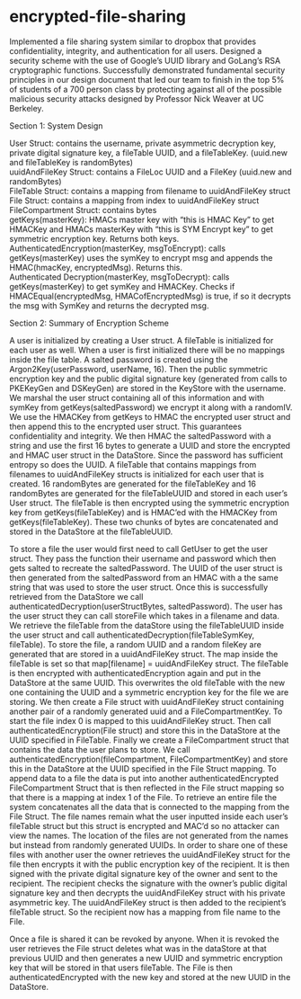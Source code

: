 # encrypted-file-sharing
Implemented a file sharing system similar to dropbox that provides confidentiality, integrity, and authentication for all users.
Designed a security scheme with the use of Google’s UUID library and GoLang’s RSA cryptographic functions.
Successfully demonstrated fundamental security principles in our design document that led our team to finish in the top 5% of students of a 700 person class by protecting against all of the possible malicious security attacks designed by Professor Nick Weaver at UC Berkeley. 

Section 1: System Design

User Struct: contains the username, private asymmetric decryption key, private digital signature key, a fileTable UUID, and a fileTableKey. (uuid.new and fileTableKey is randomBytes) <br />
uuidAndFileKey Struct: contains a FileLoc UUID and a FileKey (uuid.new and randomBytes) <br />
FileTable Struct: contains a mapping from filename to uuidAndFileKey struct <br />
File Struct: contains a mapping from index to uuidAndFileKey struct <br />
FileCompartment Struct: contains bytes <br />
getKeys(masterKey): HMACs master key with “this is HMAC Key” to get HMACKey and HMACs masterKey with “this is SYM Encrypt key” to get symmetric encryption key. Returns both keys. <br />
AuthenticatedEncryption(masterKey, msgToEncrypt): calls getKeys(masterKey) uses the symKey to encrypt msg and appends the HMAC(hmacKey, encryptedMsg). Returns this. <br /> 
Authenticated Decryption(masterKey, msgToDecrypt): calls getKeys(masterKey) to get symKey and HMACKey. Checks if HMACEqual(encryptedMsg, HMACofEncryptedMsg) is true, if so it decrypts the msg with SymKey and returns the decrypted msg.

Section 2: Summary of Encryption Scheme

A user is initialized by creating a User struct. A fileTable is initialized for each user as well. When a user is first initialized there will be no mappings inside the file table. A salted password is created using the Argon2Key(userPassword, userName, 16). Then the public symmetric encryption key and the public digital signature key (generated from calls to PKEKeyGen and DSKeyGen) are stored in the KeyStore with the username. We marshal the user struct containing all of this information and with symKey from getKeys(saltedPassword) we encrypt it along with a randomIV. We use the HMACKey from getKeys to HMAC the encrypted user struct and then append this to the encrypted user struct. This guarantees confidentiality and integrity. We then HMAC the saltedPassword with a string and use the first 16 bytes to generate a UUID and store the encrypted and HMAC user struct in the DataStore. Since the password has sufficient entropy so does the UUID.
A fileTable that contains mappings from filenames to uuidAndFileKey structs is initialized for each user that is created. 16 randomBytes are generated for the fileTableKey and 16 randomBytes are generated for the fileTableUUID and stored in each user’s User struct. The fileTable is then encrypted using the symmetric encryption key from getKeys(fileTableKey) and is HMAC’ed with the HMACKey from getKeys(fileTableKey). These two chunks of bytes are concatenated and stored in the DataStore at the fileTableUUID.

To store a file the user would first need to call GetUser to get the user struct. They pass the function their username and password which then gets salted to recreate the saltedPassword. The UUID of the user struct is then generated from the saltedPassword from an HMAC with a the same string that was used to store the user struct. Once this is successfully retrieved from the DataStore we call authenticatedDecryption(userStructBytes, saltedPassword). The user has the user struct they can call storeFile which takes in a filename and data. We retrieve the fileTable from the dataStore using the fileTableUUID inside the user struct and call authenticatedDecryption(fileTableSymKey, fileTable). To store the file, a random UUID and a random fileKey are generated that are stored in a uuidAndFileKey struct. The map inside the fileTable is set so that map[filename] = uuidAndFileKey struct. The fileTable is then encrypted with authenticatedEncryption again and put in the DataStore at the same UUID. This overwrites the old fileTable with the new one containing the UUID and a symmetric encryption key for the file we are storing. We then create a File struct with uuidAndFileKey struct containing another pair of a randomly generated uuid and a FileCompartmentKey. To start the file index 0 is mapped to this uuidAndFileKey struct. Then call authenticatedEncryption(File struct) and store this in the DataStore at the UUID specified in FileTable. Finally we create a FileCompartment struct that contains the data the user plans to store. We call
authenticatedEncryption(fileCompartment, FileCompartmentKey) and store this in the DataStore at the UUID specified in the File Struct mapping. To append data to a file the data is put into another authenticatedEncrypted FileCompartment Struct that is then reflected in the File struct mapping so that there is a mapping at index 1 of the File. To retrieve an entire file the system concatenates all the data that is connected to the mapping from the File Struct.
The file names remain what the user inputted inside each user’s fileTable struct but this struct is encrypted and MAC’d so no attacker can view the names. The location of the files are not generated from the names but instead from randomly generated UUIDs. In order to share one of these files with another user the owner retrieves the uuidAndFileKey struct for the file then encrypts it with the public encryption key of the recipient. It is then signed with the private digital signature key of the owner and sent to the recipient. The recipient checks the signature with the owner’s public digital signature key and then decrypts the uuidAndFileKey struct with his private asymmetric key. The uuidAndFileKey struct is then added to the recipient’s fileTable struct. So the recipient now has a mapping from file name to the File.

Once a file is shared it can be revoked by anyone. When it is revoked the user retrieves the File struct deletes what was in the dataStore at that previous UUID and then generates a new UUID and symmetric encryption key that will be stored in that users fileTable. The File is then authenticatedEncrypted with the new key and stored at the new UUID in the DataStore.
